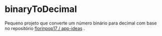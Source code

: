 # binaryToDecimal
Pequeno projeto que converte um número binário para decimal com base no repositório  [florinpop17 / app-ideas](https://github.com/florinpop17/app-ideas) .
